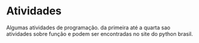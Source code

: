 # Atividades
Algumas atividades de programação.
da primeira até a quarta sao atividades sobre função e podem ser encontradas no site do python brasil.
